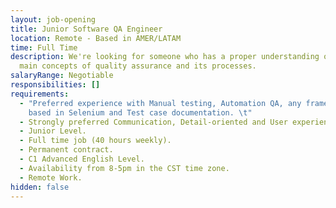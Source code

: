 ```yaml
---
layout: job-opening
title: Junior Software QA Engineer
location: Remote - Based in AMER/LATAM
time: Full Time
description: We're looking for someone who has a proper understanding of the
  main concepts of quality assurance and its processes.
salaryRange: Negotiable
responsibilities: []
requirements:
  - "Preferred experience with Manual testing, Automation QA, any framework
    based in Selenium and Test case documentation. \t"
  - Strongly preferred Communication, Detail-oriented and User experience skills.
  - Junior Level.
  - Full time job (40 hours weekly).
  - Permanent contract.
  - C1 Advanced English Level.
  - Availability from 8-5pm in the CST time zone.
  - Remote Work.
hidden: false
---
```

